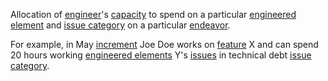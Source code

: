 Allocation of [engineer](Engineer.html)'s [capacity](Capacity.html) to spend on a particular [engineered element](EngineeredElement.html) and [issue category](IssueCategory.html) on a particular [endeavor](Endeavor.html). 

For example, in May [increment](Increment.html) Joe Doe works on [feature](Feature.html) X and can spend 20 hours working [engineered elements](EngineeredElement.html) Y's [issues](Issue.html) in technical debt [issue category](IssueCategory.html).
